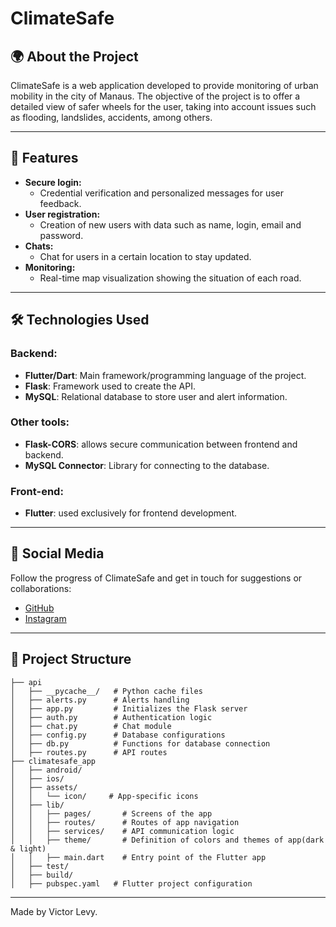 # ClimateSafe

## 🌍 About the Project
ClimateSafe is a web application developed to provide monitoring of urban mobility in the city of Manaus. The objective of the project is to offer a detailed view of safer wheels for the user, taking into account issues such as flooding, landslides, accidents, among others.

---

## 🚀 Features

- **Secure login:**
  - Credential verification and personalized messages for user feedback.
- **User registration:**
  - Creation of new users with data such as name, login, email and password.
- **Chats:**
  - Chat for users in a certain location to stay updated.
- **Monitoring:**
  - Real-time map visualization showing the situation of each road.

---

## 🛠️ Technologies Used

### Backend:
- **Flutter/Dart**: Main framework/programming language of the project.
- **Flask**: Framework used to create the API.
- **MySQL**: Relational database to store user and alert information.

### Other tools:
- **Flask-CORS**: allows secure communication between frontend and backend.
- **MySQL Connector**: Library for connecting to the database.

### Front-end:
- **Flutter**: used exclusively for frontend development.
  
---

## 🔗 Social Media

Follow the progress of ClimateSafe and get in touch for suggestions or collaborations:

- [GitHub](https://github.com/LevyAbreu)  
- [Instagram](https://instagram.com/climate_safe)  

---

## 📂 Project Structure

```plaintext
├── api
│   ├── __pycache__/   # Python cache files
│   ├── alerts.py      # Alerts handling
│   ├── app.py         # Initializes the Flask server
│   ├── auth.py        # Authentication logic
│   ├── chat.py        # Chat module
│   ├── config.py      # Database configurations
│   ├── db.py          # Functions for database connection
│   ├── routes.py      # API routes
├── climatesafe_app
│   ├── android/
│   ├── ios/
│   ├── assets/
│   │   └── icon/     # App-specific icons
│   ├── lib/
│   │   ├── pages/       # Screens of the app
│   │   ├── routes/      # Routes of app navigation
│   │   ├── services/    # API communication logic
│   │   ├── theme/       # Definition of colors and themes of app(dark & light)
│   │   ├── main.dart    # Entry point of the Flutter app
│   ├── test/
│   ├── build/
│   ├── pubspec.yaml   # Flutter project configuration
```

---

Made by Victor Levy.
